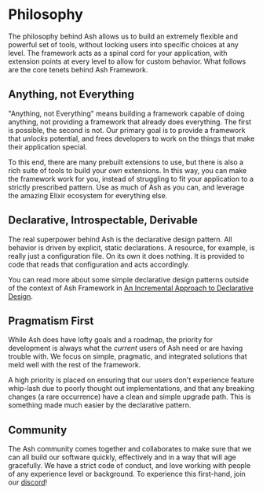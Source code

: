 # Philosophy

The philosophy behind Ash allows us to build an extremely flexible and powerful set of tools, without locking users into specific choices at any level. The framework acts as a spinal cord for your application, with extension points at every level to allow for custom behavior. What follows are the core tenets behind Ash Framework.

## Anything, not Everything

"Anything, not Everything" means building a framework capable of doing anything, not providing a framework that already does everything. The first is possible, the second is not. Our primary goal is to provide a framework that _unlocks_ potential, and frees developers to work on the things that make their application special.

To this end, there are many prebuilt extensions to use, but there is also a rich suite of tools to build your _own_ extensions. In this way, you can make the framework work for you, instead of struggling to fit your application to a strictly prescribed pattern. Use as much of Ash as you can, and leverage the amazing Elixir ecosystem for everything else.

## Declarative, Introspectable, Derivable

The real superpower behind Ash is the declarative design pattern. All behavior is driven by explicit, static declarations. A resource, for example, is really just a configuration file. On its own it does nothing. It is provided to code that reads that configuration and acts accordingly.

You can read more about some simple declarative design patterns outside of the context of Ash Framework in [An Incremental Approach to Declarative Design](https://zachdaniel.dev/incremental-declarative-design).

## Pragmatism First

While Ash does have lofty goals and a roadmap, the priority for development is always what the _current_ users of Ash need or are having trouble with. We focus on simple, pragmatic, and integrated solutions that meld well with the rest of the framework.

A high priority is placed on ensuring that our users don't experience feature whip-lash due to poorly thought out implementations, and that any breaking changes (a rare occurrence) have a clean and simple upgrade path. This is something made much easier by the declarative pattern.

## Community

The Ash community comes together and collaborates to make sure that we can all build our software quickly, effectively and in a way that will age gracefully. We have a strict code of conduct, and love working with people of any experience level or background. To experience this first-hand, join our [discord](https://discord.gg/D7FNG2q)!
